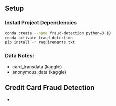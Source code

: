 ## Setup

### Install Project Dependencies

```bash
conda create --name fraud-detection python=3.10
conda activate fraud-detection
pip install -r requirements.txt
```

### Data Notes:
- card_transdata (kaggle)
- anonymous_data (kaggle)

## Credit Card Fraud Detection
- 